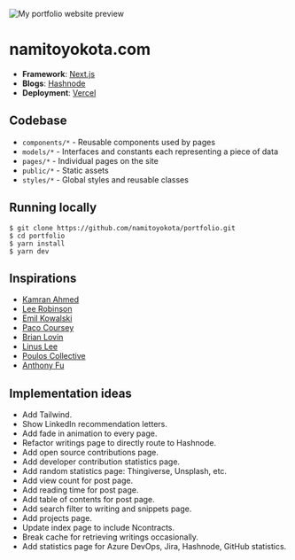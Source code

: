 ![My portfolio website preview](https://api.namitoyokota.com/assets/og-images/portfolio.png)

# namitoyokota.com

-   **Framework**: [Next.js](https://nextjs.org/)
-   **Blogs**: [Hashnode](https://hashnode.com/)
-   **Deployment**: [Vercel](https://vercel.com)

## Codebase

-   `components/*` - Reusable components used by pages
-   `models/*` - Interfaces and constants each representing a piece of data
-   `pages/*` - Individual pages on the site
-   `public/*` - Static assets
-   `styles/*` - Global styles and reusable classes

## Running locally

```shell
$ git clone https://github.com/namitoyokota/portfolio.git
$ cd portfolio
$ yarn install
$ yarn dev
```

## Inspirations

-   [Kamran Ahmed](https://kamranahmed.info/)
-   [Lee Robinson](https://leerob.io/)
-   [Emil Kowalski](https://emilkowal.ski/)
-   [Paco Coursey](https://paco.me/)
-   [Brian Lovin](https://brianlovin.com/)
-   [Linus Lee](https://thesephist.com/)
-   [Poulos Collective](https://www.poulos.co/)
-   [Anthony Fu](https://antfu.me/)

## Implementation ideas

-   Add Tailwind.
-   Show LinkedIn recommendation letters.
-   Add fade in animation to every page.
-   Refactor writings page to directly route to Hashnode.
-   Add open source contributions page.
-   Add developer contribution statistics page.
-   Add random statistics page: Thingiverse, Unsplash, etc.
-   Add view count for post page.
-   Add reading time for post page.
-   Add table of contents for post page.
-   Add search filter to writing and snippets page.
-   Add projects page.
-   Update index page to include Ncontracts.
-   Break cache for retrieving writings occasionally.
-   Add statistics page for Azure DevOps, Jira, Hashnode, GitHub statistics.
